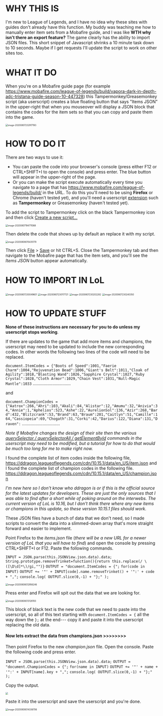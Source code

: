 # WHY THIS IS

I'm new to League of Legends, and I have no idea why these sites with guides don't already have this function. My buddy was teaching me how to manually enter item sets from a Mobafire guide, and I was like **WTH why isn't there an export feature?** The game clearly has the ability to import JSON files. This short snippet of Javascript shrinks a 10 minute task down to 10 seconds. Maybe if I get requests I'll update the script to work on other sites too.



# WHAT IT DO

When you're on a Mobafire guide page (for example https://www.mobafire.com/league-of-legends/build/vapora-dark-in-depth-adc-tristana-guide-season-10-447328) this Tampermonkey/Greasemonkey script (aka userscript) creates a blue floating button that says "Items JSON" in the upper-right that when you mouseover will display a JSON block that contains the codes for the item sets so that you can copy and paste them into the game.

<img src="images\image-20200807232917193.png" alt="image-20200807232917193" style="zoom:50%;" />



# HOW TO DO IT

There are two ways to use it:

- You can paste the code into your browser's console (press either F12 or CTRL+SHIFT+I to open the console) and press enter. The blue button will appear in the upper-right of the page.
- Or you can make the script execute automatically every time you navigate to a page that has https://www.mobafire.com/league-of-legends/build/ in the URL. To do this you'll need to be using **Firefox** or Chrome (haven't tested yet), and you'll need a userscript <u>extension</u> such as **Tampermonkey** or Greasemonkey (haven't tested yet).

To add the script to Tampermonkey click on the black Tampermonkey icon and then click <u>Create a new script...</u>

<img src="images\image-20200807194711068.png" alt="image-20200807194711068" style="zoom:50%;" />

Then delete the code that shows up by default an replace it with my script.

<img src="images\image-20200808015435179.png" alt="image-20200808015435179" style="zoom: 50%;" />

Then click  <u>File</u> > <u>Save</u> or hit CTRL+S.
Close the Tampermonkey tab and then navigate to the Mobafire page that has the item sets, and you'll see the *Items JSON* button appear automatically.



# HOW TO IMPORT IN LoL

<img src="images\image-20200807230049601.png" alt="image-20200807230049601" style="zoom:50%;" />

<img src="images\image-20200807230117721.png" alt="image-20200807230117721" style="zoom:50%;" />

<img src="images\image-20200807230202282.png" alt="image-20200807230202282" style="zoom:50%;" />

<img src="images\image-20200807230240350.png" alt="image-20200807230240350" style="zoom:50%;" />



# HOW TO UPDATE STUFF

**None of these instructions are necessary for you to do unless my userscript stops working**. 

If there are updates to the game that add more items and champions, the userscript may need to be updated to include the new corresponding codes. In other words the following two lines of the code will need to be replaced.

`document.ItemCodes = {"Boots of Speed":1001,"Faerie Charm":1004,"Rejuvenation Bead":1006,"Giant's Belt":1011,"Cloak of Agility":1018,"Blasting Wand":1026,"Sapphire Crystal":1027,"Ruby Crystal":1028,"Cloth Armor":1029,"Chain Vest":1031,"Null-Magic Mantle":1033` ...............................

and

`document.ChampionCodes = {"Aatrox":266,"Ahri":103,"Akali":84,"Alistar":12,"Amumu":32,"Anivia":34,"Annie":1,"Aphelios":523,"Ashe":22,"AurelionSol":136,"Azir":268,"Bard":432,"Blitzcrank":53,"Brand":63,"Braum":201,"Caitlyn":51,"Camille":164,"Cassiopeia":69,"Chogath":31,"Corki":42,"Darius":122,"Diana":131,"Draven":`  ...............................

*Note if Mobafire changes the design of their site then the various <u>querySelector / querySelectorAll / getElementById</u> commands in the userscript may need to be modified, but a tutorial for how to do that would be much too long for me to make right now.*

I found the complete list of item codes inside the following file,
https://ddragon.leagueoflegends.com/cdn/10.15.1/data/en_US/item.json
and I found the complete list of champion codes in the following file.
https://ddragon.leagueoflegends.com/cdn/10.15.1/data/en_US/champion.json

*I'm new here so I don't know who ddragon is or if this is the official source for the latest updates for developers. These are just the only sources that I was able to find after a short while of poking around on the interwebs. The current version of LoL is 10.16, but I don't think there where any new items or champions in this update, so these version 10.15.1 files should work.*

These JSON files have a bunch of data that we don't need, so I made scripts to convert the data into a slimmed-down array that's more straight forward and easier to implement.

Point Firefox to the *items.json* file (*there will be a new URL for a newer version of LoL that you will have to find*) and open the console by pressing CTRL+SHIFT+I or F12. Paste the following commands.

`INPUT = JSON.parse(this.JSONView.json.data).data;`
`String.prototype.removeTrinket=function(){return this.replace(/ \([\D\d]*\)/gi,"")}`
`OUTPUT = "document.ItemCodes = {";`
`for(code in INPUT)`
	`OUTPUT += '"' + INPUT[code].name.removeTrinket() + '":' + code + ",";`
`console.log( OUTPUT.slice(0,-1) + "};" );`

<img src="images\image-20200808012956246.png" alt="image-20200808012956246" style="zoom: 50%;" />

Press enter and Firefox will spit out the data that we are looking for.

<img src="images\image-20200808013126193.png" alt="image-20200808013126193" style="zoom:50%;" />

This block of black text is the new code that we need to paste into the userscript, so all of this text starting with `document.ItemCodes = {` all the way down the `};` at the end--- copy it and paste it into the userscript replacing the old data. 

#### Now lets extract the data from champions.json >>>>>>>>

Then point Firefox to the new *champion.json* file. Open the console. Paste the following code and press enter.

`INPUT = JSON.parse(this.JSONView.json.data).data;`
`OUTPUT = "document.ChampionCodes = {";`
`for(name in INPUT)`
	`OUTPUT += '"' + name + '":' + INPUT[name].key + ",";`
`console.log( OUTPUT.slice(0,-1) + "};" );`

Copy the output.

<img src="images\image-20200808013535429.png" style="zoom:50%;" />

Paste it into the userscript and save the userscript and you're done.

<img src="images\image-20200808014336706.png" alt="image-20200808014336706" style="zoom:50%;" />
